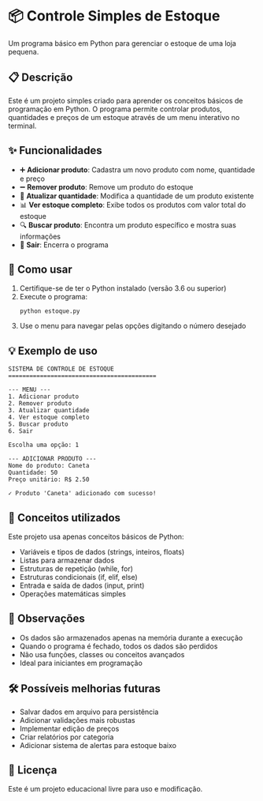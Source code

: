 # 📦 Controle Simples de Estoque

Um programa básico em Python para gerenciar o estoque de uma loja pequena.

## 📋 Descrição

Este é um projeto simples criado para aprender os conceitos básicos de programação em Python. O programa permite controlar produtos, quantidades e preços de um estoque através de um menu interativo no terminal.

## ✨ Funcionalidades

- ➕ **Adicionar produto**: Cadastra um novo produto com nome, quantidade e preço
- ➖ **Remover produto**: Remove um produto do estoque
- 🔄 **Atualizar quantidade**: Modifica a quantidade de um produto existente
- 📊 **Ver estoque completo**: Exibe todos os produtos com valor total do estoque
- 🔍 **Buscar produto**: Encontra um produto específico e mostra suas informações
- 🚪 **Sair**: Encerra o programa

## 🚀 Como usar

1. Certifique-se de ter o Python instalado (versão 3.6 ou superior)
2. Execute o programa:
   ```
   python estoque.py
   ```
3. Use o menu para navegar pelas opções digitando o número desejado

## 💡 Exemplo de uso

```
SISTEMA DE CONTROLE DE ESTOQUE
==========================================

--- MENU ---
1. Adicionar produto
2. Remover produto
3. Atualizar quantidade
4. Ver estoque completo
5. Buscar produto
6. Sair

Escolha uma opção: 1

--- ADICIONAR PRODUTO ---
Nome do produto: Caneta
Quantidade: 50
Preço unitário: R$ 2.50

✓ Produto 'Caneta' adicionado com sucesso!
```

## 🎯 Conceitos utilizados

Este projeto usa apenas conceitos básicos de Python:
- Variáveis e tipos de dados (strings, inteiros, floats)
- Listas para armazenar dados
- Estruturas de repetição (while, for)
- Estruturas condicionais (if, elif, else)
- Entrada e saída de dados (input, print)
- Operações matemáticas simples

## 📝 Observações

- Os dados são armazenados apenas na memória durante a execução
- Quando o programa é fechado, todos os dados são perdidos
- Não usa funções, classes ou conceitos avançados
- Ideal para iniciantes em programação

## 🛠️ Possíveis melhorias futuras

- Salvar dados em arquivo para persistência
- Adicionar validações mais robustas
- Implementar edição de preços
- Criar relatórios por categoria
- Adicionar sistema de alertas para estoque baixo

## 📄 Licença

Este é um projeto educacional livre para uso e modificação.
